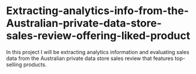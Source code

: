 # Extracting-analytics-info-from-the-Australian-private-data-store-sales-review-offering-liked-product
In this project I will be extracting analytics information and evaluating sales data from the Australian private data store sales review that features top-selling products.
